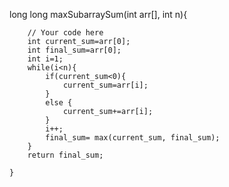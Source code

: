  long long maxSubarraySum(int arr[], int n){
        
        // Your code here
        int current_sum=arr[0];
        int final_sum=arr[0];
        int i=1;
        while(i<n){
            if(current_sum<0){
                current_sum=arr[i];
            }
            else {
                current_sum+=arr[i];
            }
            i++;
            final_sum= max(current_sum, final_sum);
        }
        return final_sum;
        
    }
